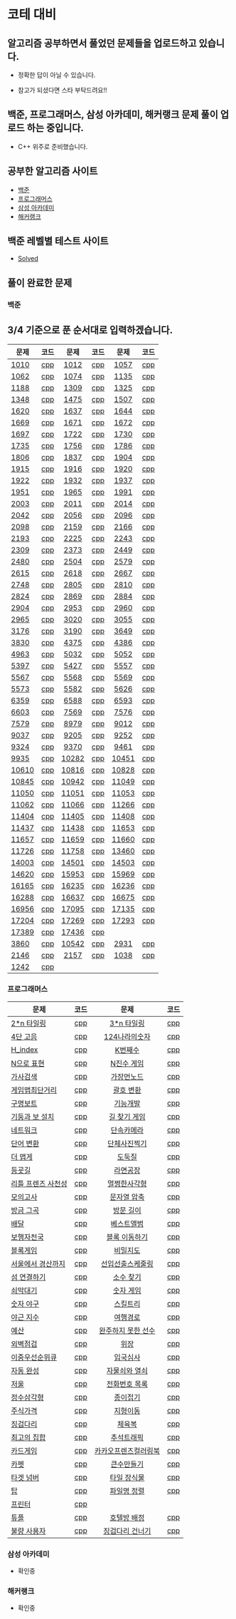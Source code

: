# 코테 대비 

## 알고리즘 공부하면서 풀었던 문제들을 업로드하고 있습니다.

 - 정확한 답이 아닐 수 있습니다. 

 - 참고가 되셨다면 스타 부탁드려요!!
 
## 백준, 프로그래머스, 삼성 아카데미, 해커랭크 문제 풀이 업로드 하는 중입니다. 
 - C++ 위주로 준비했습니다. 
 

## 공부한 알고리즘 사이트 
  - [백준](https://www.acmicpc.net)  
  - [프로그래머스](https://programmers.co.kr/learn/challenges)  
  - [삼성 아카데미](https://swexpertacademy.com/main/main.do)  
  - [해커랭크](https://www.hackerrank.com/)  

## 백준 레벨별 테스트 사이트 
  - [Solved](solved.ac)

## 풀이 완료한 문제 
### 백준
## 3/4 기준으로 푼 순서대로 입력하겠습니다.

| 문제 | 코드 | 문제 | 코드 | 문제 | 코드 |
| ------------- |:-------------:|:-------------:|:-------------:|:-------------:|:-------------:|
| [1010](https://www.acmicpc.net/problem/1010) | [cpp](백준/1010.cpp)|[1012](https://www.acmicpc.net/problem/1012) | [cpp](백준/1012.cpp)|[1057](https://www.acmicpc.net/problem/1057) | [cpp](백준/1057.cpp)|
| [1062](https://www.acmicpc.net/problem/1062) | [cpp](백준/1062.cpp)|[1074](https://www.acmicpc.net/problem/1074) | [cpp](백준/1074.cpp)|[1135](https://www.acmicpc.net/problem/1135) | [cpp](백준/1135.cpp)|
| [1188](https://www.acmicpc.net/problem/1188) | [cpp](백준/1188.cpp)|[1309](https://www.acmicpc.net/problem/1309) | [cpp](백준/1309.cpp)|[1325](https://www.acmicpc.net/problem/1325) | [cpp](백준/1325.cpp)|
| [1348](https://www.acmicpc.net/problem/1348) | [cpp](백준/1348.cpp)|[1475](https://www.acmicpc.net/problem/1475) | [cpp](백준/1475.cpp)|[1507](https://www.acmicpc.net/problem/1507) | [cpp](백준/1507.cpp)|
| [1620](https://www.acmicpc.net/problem/1620) | [cpp](백준/1620.cpp)|[1637](https://www.acmicpc.net/problem/1637) | [cpp](백준/1637.cpp)|[1644](https://www.acmicpc.net/problem/1644) | [cpp](백준/1644.cpp)|
| [1669](https://www.acmicpc.net/problem/1669) | [cpp](백준/1669.cpp)|[1671](https://www.acmicpc.net/problem/1671) | [cpp](백준/1671.cpp)|[1672](https://www.acmicpc.net/problem/1672) | [cpp](백준/1672.cpp)|
| [1697](https://www.acmicpc.net/problem/1697) | [cpp](백준/1697.cpp)|[1722](https://www.acmicpc.net/problem/1722) | [cpp](백준/1722.cpp)|[1730](https://www.acmicpc.net/problem/1730) | [cpp](백준/1730.cpp)|
| [1735](https://www.acmicpc.net/problem/1735) | [cpp](백준/1735.cpp)|[1756](https://www.acmicpc.net/problem/1756) | [cpp](백준/1756.cpp)|[1786](https://www.acmicpc.net/problem/1786) | [cpp](백준/1786.cpp)|
| [1806](https://www.acmicpc.net/problem/1806) | [cpp](백준/1806.cpp)|[1837](https://www.acmicpc.net/problem/1837) | [cpp](백준/1837.cpp)|[1904](https://www.acmicpc.net/problem/1904) | [cpp](백준/1904.cpp)|
| [1915](https://www.acmicpc.net/problem/1915) | [cpp](백준/1915.cpp)|[1916](https://www.acmicpc.net/problem/1916) | [cpp](백준/1916.cpp)|[1920](https://www.acmicpc.net/problem/1920) | [cpp](백준/1920.cpp)|
| [1922](https://www.acmicpc.net/problem/1922) | [cpp](백준/1922.cpp)|[1932](https://www.acmicpc.net/problem/1932) | [cpp](백준/1932.cpp)|[1937](https://www.acmicpc.net/problem/1937) | [cpp](백준/1937.cpp)|
| [1951](https://www.acmicpc.net/problem/1951) | [cpp](백준/1951.cpp)|[1965](https://www.acmicpc.net/problem/1965) | [cpp](백준/1965.cpp)|[1991](https://www.acmicpc.net/problem/1991) | [cpp](백준/1991.cpp)|
| [2003](https://www.acmicpc.net/problem/2003) | [cpp](백준/2003.cpp)|[2011](https://www.acmicpc.net/problem/2011) | [cpp](백준/2011.cpp)|[2014](https://www.acmicpc.net/problem/2014) | [cpp](백준/2014.cpp)|
| [2042](https://www.acmicpc.net/problem/2042) | [cpp](백준/2042.cpp)|[2056](https://www.acmicpc.net/problem/2056) | [cpp](백준/2056.cpp)|[2096](https://www.acmicpc.net/problem/2096) | [cpp](백준/2096.cpp)|
| [2098](https://www.acmicpc.net/problem/2098) | [cpp](백준/2098.cpp)|[2159](https://www.acmicpc.net/problem/2159) | [cpp](백준/2159.cpp)|[2166](https://www.acmicpc.net/problem/2166) | [cpp](백준/2166.cpp)|
| [2193](https://www.acmicpc.net/problem/2193) | [cpp](백준/2193.cpp)|[2225](https://www.acmicpc.net/problem/2225) | [cpp](백준/2225.cpp)|[2243](https://www.acmicpc.net/problem/2243) | [cpp](백준/2243.cpp)|
| [2309](https://www.acmicpc.net/problem/2309) | [cpp](백준/2309.cpp)|[2373](https://www.acmicpc.net/problem/2373) | [cpp](백준/2373.cpp)|[2449](https://www.acmicpc.net/problem/2449) | [cpp](백준/2449.cpp)|
| [2480](https://www.acmicpc.net/problem/2480) | [cpp](백준/2480.cpp)|[2504](https://www.acmicpc.net/problem/2504) | [cpp](백준/2504.cpp)|[2579](https://www.acmicpc.net/problem/2579) | [cpp](백준/2579.cpp)|
| [2615](https://www.acmicpc.net/problem/2615) | [cpp](백준/2615.cpp)|[2618](https://www.acmicpc.net/problem/2618) | [cpp](백준/2618.cpp)|[2667](https://www.acmicpc.net/problem/2667) | [cpp](백준/2667.cpp)|
| [2748](https://www.acmicpc.net/problem/2748) | [cpp](백준/2748.cpp)|[2805](https://www.acmicpc.net/problem/2805) | [cpp](백준/2805.cpp)|[2810](https://www.acmicpc.net/problem/2810) | [cpp](백준/2810.cpp)|
| [2824](https://www.acmicpc.net/problem/2824) | [cpp](백준/2824.cpp)|[2869](https://www.acmicpc.net/problem/2869) | [cpp](백준/2869.cpp)|[2884](https://www.acmicpc.net/problem/2884) | [cpp](백준/2884.cpp)|
| [2904](https://www.acmicpc.net/problem/2904) | [cpp](백준/2904.cpp)|[2953](https://www.acmicpc.net/problem/2953) | [cpp](백준/2953.cpp)|[2960](https://www.acmicpc.net/problem/2960) | [cpp](백준/2960.cpp)|
| [2965](https://www.acmicpc.net/problem/2965) | [cpp](백준/2965.cpp)|[3020](https://www.acmicpc.net/problem/3020) | [cpp](백준/3020.cpp)|[3055](https://www.acmicpc.net/problem/3055) | [cpp](백준/3055.cpp)|
| [3176](https://www.acmicpc.net/problem/3176) | [cpp](백준/3176.cpp)|[3190](https://www.acmicpc.net/problem/3190) | [cpp](백준/3190.cpp)|[3649](https://www.acmicpc.net/problem/3649) | [cpp](백준/3649.cpp)|
| [3830](https://www.acmicpc.net/problem/3830) | [cpp](백준/3830.cpp)|[4375](https://www.acmicpc.net/problem/4375) | [cpp](백준/4375.cpp)|[4386](https://www.acmicpc.net/problem/4386) | [cpp](백준/4386.cpp)|
| [4963](https://www.acmicpc.net/problem/4963) | [cpp](백준/4963.cpp)|[5032](https://www.acmicpc.net/problem/5032) | [cpp](백준/5032.cpp)|[5052](https://www.acmicpc.net/problem/5052) | [cpp](백준/5052.cpp)|
| [5397](https://www.acmicpc.net/problem/5397) | [cpp](백준/5397.cpp)|[5427](https://www.acmicpc.net/problem/5427) | [cpp](백준/5427.cpp)|[5557](https://www.acmicpc.net/problem/5557) | [cpp](백준/5557.cpp)|
| [5567](https://www.acmicpc.net/problem/5567) | [cpp](백준/5567.cpp)|[5568](https://www.acmicpc.net/problem/5568) | [cpp](백준/5568.cpp)|[5569](https://www.acmicpc.net/problem/5569) | [cpp](백준/5569.cpp)|
| [5573](https://www.acmicpc.net/problem/5573) | [cpp](백준/5573.cpp)|[5582](https://www.acmicpc.net/problem/5582) | [cpp](백준/5582.cpp)|[5626](https://www.acmicpc.net/problem/5626) | [cpp](백준/5626.cpp)|
| [6359](https://www.acmicpc.net/problem/6359) | [cpp](백준/6359.cpp)|[6588](https://www.acmicpc.net/problem/6588) | [cpp](백준/6588.cpp)|[6593](https://www.acmicpc.net/problem/6593) | [cpp](백준/6593.cpp)|
| [6603](https://www.acmicpc.net/problem/6603) | [cpp](백준/6603.cpp)|[7569](https://www.acmicpc.net/problem/7569) | [cpp](백준/7569.cpp)|[7576](https://www.acmicpc.net/problem/7576) | [cpp](백준/7576.cpp)|
| [7579](https://www.acmicpc.net/problem/7579) | [cpp](백준/7579.cpp)|[8979](https://www.acmicpc.net/problem/8979) | [cpp](백준/8979.cpp)|[9012](https://www.acmicpc.net/problem/9012) | [cpp](백준/9012.cpp)|
| [9037](https://www.acmicpc.net/problem/9037) | [cpp](백준/9037.cpp)|[9205](https://www.acmicpc.net/problem/9205) | [cpp](백준/9205.cpp)|[9252](https://www.acmicpc.net/problem/9252) | [cpp](백준/9252.cpp)|
| [9324](https://www.acmicpc.net/problem/9324) | [cpp](백준/9324.cpp)|[9370](https://www.acmicpc.net/problem/9370) | [cpp](백준/9370.cpp)|[9461](https://www.acmicpc.net/problem/9461) | [cpp](백준/9461.cpp)|
| [9935](https://www.acmicpc.net/problem/9935) | [cpp](백준/9935.cpp)|[10282](https://www.acmicpc.net/problem/10282) | [cpp](백준/10282.cpp)|[10451](https://www.acmicpc.net/problem/10451) | [cpp](백준/10451.cpp)|
| [10610](https://www.acmicpc.net/problem/10610) | [cpp](백준/10610.cpp)|[10816](https://www.acmicpc.net/problem/10816) | [cpp](백준/10816.cpp)|[10828](https://www.acmicpc.net/problem/10828) | [cpp](백준/10828.cpp)|
| [10845](https://www.acmicpc.net/problem/10845) | [cpp](백준/10845.cpp)|[10942](https://www.acmicpc.net/problem/10942) | [cpp](백준/10942.cpp)|[11049](https://www.acmicpc.net/problem/11049) | [cpp](백준/11049.cpp)|
| [11050](https://www.acmicpc.net/problem/11050) | [cpp](백준/11050.cpp)|[11051](https://www.acmicpc.net/problem/11051) | [cpp](백준/11051.cpp)|[11053](https://www.acmicpc.net/problem/11053) | [cpp](백준/11053.cpp)|
| [11062](https://www.acmicpc.net/problem/11062) | [cpp](백준/11062.cpp)|[11066](https://www.acmicpc.net/problem/11066) | [cpp](백준/11066.cpp)|[11266](https://www.acmicpc.net/problem/11266) | [cpp](백준/11266.cpp)|
| [11404](https://www.acmicpc.net/problem/11404) | [cpp](백준/11404.cpp)|[11405](https://www.acmicpc.net/problem/11405) | [cpp](백준/11405.cpp)|[11408](https://www.acmicpc.net/problem/11408) | [cpp](백준/11408.cpp)|
| [11437](https://www.acmicpc.net/problem/11437) | [cpp](백준/11437.cpp)|[11438](https://www.acmicpc.net/problem/11438) | [cpp](백준/11438.cpp)|[11653](https://www.acmicpc.net/problem/11653) | [cpp](백준/11653.cpp)|
| [11657](https://www.acmicpc.net/problem/11657) | [cpp](백준/11657.cpp)|[11659](https://www.acmicpc.net/problem/11659) | [cpp](백준/11659.cpp)|[11660](https://www.acmicpc.net/problem/11660) | [cpp](백준/11660.cpp)|
| [11726](https://www.acmicpc.net/problem/11726) | [cpp](백준/11726.cpp)|[11758](https://www.acmicpc.net/problem/11758) | [cpp](백준/11758.cpp)|[13460](https://www.acmicpc.net/problem/13460) | [cpp](백준/13460.cpp)|
| [14003](https://www.acmicpc.net/problem/14003) | [cpp](백준/14003.cpp)|[14501](https://www.acmicpc.net/problem/14501) | [cpp](백준/14501.cpp)|[14503](https://www.acmicpc.net/problem/14503) | [cpp](백준/14503.cpp)|
| [14620](https://www.acmicpc.net/problem/14620) | [cpp](백준/14620.cpp)|[15953](https://www.acmicpc.net/problem/15953) | [cpp](백준/15953.cpp)|[15969](https://www.acmicpc.net/problem/15969) | [cpp](백준/15969.cpp)|
| [16165](https://www.acmicpc.net/problem/16165) | [cpp](백준/16165.cpp)|[16235](https://www.acmicpc.net/problem/16235) | [cpp](백준/16235.cpp)|[16236](https://www.acmicpc.net/problem/16236) | [cpp](백준/16236.cpp)|
| [16288](https://www.acmicpc.net/problem/16288) | [cpp](백준/16288.cpp)|[16637](https://www.acmicpc.net/problem/16637) | [cpp](백준/16637.cpp)|[16675](https://www.acmicpc.net/problem/16675) | [cpp](백준/16675.cpp)|
| [16956](https://www.acmicpc.net/problem/16956) | [cpp](백준/16956.cpp)|[17095](https://www.acmicpc.net/problem/17095) | [cpp](백준/17095.cpp)|[17135](https://www.acmicpc.net/problem/17135) | [cpp](백준/17135.cpp)|
| [17204](https://www.acmicpc.net/problem/17204) | [cpp](백준/17204.cpp)|[17269](https://www.acmicpc.net/problem/17269) | [cpp](백준/17269.cpp)|[17293](https://www.acmicpc.net/problem/17293) | [cpp](백준/17293.cpp)|
| [17389](https://www.acmicpc.net/problem/17389) | [cpp](백준/17389.cpp)|[17436](https://www.acmicpc.net/problem/17436) | [cpp](백준/17436.cpp)|
| [3860](https://www.acmicpc.net/problem/3860) | [cpp](백준/3860.cpp)|[10542](http://www.acmicpc.net/problem/10542) | [cpp](백준/10542.cpp)|[2931](http://www.acmicpc.net/problem/2931) | [cpp](백준/2931.cpp)|
| [2146](http://www.acmicpc.net/problem/2146) | [cpp](백준/2146.cpp)|[2157](http://www.acmicpc.net/problem/2157) | [cpp](백준/2157.cpp) | [1038](http://www.acmicpc.net/problem/1038) | [cpp](백준/1038.cpp) 
| [1242](http://www.acmicpc.net/problem/1242) | [cpp](백준/1242.cpp) |
 
### 프로그래머스
| 문제 | 코드 | 문제 | 코드 |
| ------------- |:-------------:|:-------------:|:-------------:|
| [2*n 타일링](https://programmers.co.kr/learn/courses/30/lessons/12900) | [cpp](프로그래머스/2n타일링.cpp)| [3*n 타일링](https://programmers.co.kr/learn/courses/30/lessons/12902) | [cpp](프로그래머스/3n타일링.cpp)|
| [4단 고음](https://programmers.co.kr/learn/courses/30/lessons/1831) | [cpp](프로그래머스/4단_고음.cpp)| [124나라의숫자](https://programmers.co.kr/learn/courses/30/lessons/12899) | [cpp](프로그래머스/124나라의_숫자.cpp)|
| [H_index](https://programmers.co.kr/learn/courses/30/lessons/42747) | [cpp](프로그래머스/H_index.cpp)| [K번째수](https://programmers.co.kr/learn/courses/30/lessons/42748) | [cpp](프로그래머스/K번째수.cpp)|
| [N으로 표현](https://programmers.co.kr/learn/courses/30/lessons/42895) | [cpp](프로그래머스/n으로_표현.cpp)| [N진수 게임](https://programmers.co.kr/learn/courses/30/lessons/17687) | [cpp](프로그래머스/n진수_게임.cpp)|
| [가사검색](https://programmers.co.kr/learn/courses/30/lessons/60060) | [cpp](프로그래머스/가사검색.cpp)| [가장먼노드](https://programmers.co.kr/learn/courses/30/lessons/49189) | [cpp](프로그래머스/가장먼노드.cpp)|
| [게임맵최단거리](https://programmers.co.kr/learn/courses/30/lessons/1844) | [cpp](프로그래머스/게임맵최단거리.cpp)| [괄호 변환](https://programmers.co.kr/learn/courses/30/lessons/60058) | [cpp](프로그래머스/괄호_변환.cpp)|
| [구명보트](https://programmers.co.kr/learn/courses/30/lessons/42885) | [cpp](프로그래머스/구명보트.cpp)| [기능개발](https://programmers.co.kr/learn/courses/30/lessons/42586) | [cpp](프로그래머스/기능개발.cpp)|
| [기둥과 보 설치](https://programmers.co.kr/learn/courses/30/lessons/60061) | [cpp](프로그래머스/기둥과_보_설치.cpp)| [길 찾기 게임](https://programmers.co.kr/learn/courses/30/lessons/42892) | [cpp](프로그래머스/길_찾기_게임.cpp)|
| [네트워크](https://programmers.co.kr/learn/courses/30/lessons/43162) | [cpp](프로그래머스/네트워크.cpp)| [단속카메라](https://programmers.co.kr/learn/courses/30/lessons/43162) | [cpp](프로그래머스/단속카메라.cpp)|
| [단어 변환](https://programmers.co.kr/learn/courses/30/lessons/43163) | [cpp](프로그래머스/단어_변환.cpp)| [단체사진찍기](https://programmers.co.kr/learn/courses/30/lessons/1835) | [cpp](프로그래머스/단체사진찍기.cpp)|
| [더 맵게](https://programmers.co.kr/learn/courses/30/lessons/42626) | [cpp](프로그래머스/더_맵게.cpp)| [도둑질](https://programmers.co.kr/learn/courses/30/lessons/42897) | [cpp](프로그래머스/도둑질.cpp)|
| [등굣길](https://programmers.co.kr/learn/courses/30/lessons/42898) | [cpp](프로그래머스/등굣길.cpp)| [라면공장](https://programmers.co.kr/learn/courses/30/lessons/42629) | [cpp](프로그래머스/라면공장.cpp)|
| [리틀 프렌즈 사천성](https://programmers.co.kr/learn/courses/30/lessons/1836) | [cpp](프로그래머스/리틀_프렌즈_사천성.cpp)| [멀쩡한사각형](https://programmers.co.kr/learn/courses/30/lessons/62048) | [cpp](프로그래머스/멀쩡한사각형.cpp)|
| [모의고사](https://programmers.co.kr/learn/courses/30/lessons/42840) | [cpp](프로그래머스/모의고사.cpp)| [문자열 압축](https://programmers.co.kr/learn/courses/30/lessons/60057) | [cpp](프로그래머스/문자열_압축.cpp)|
| [방금 그곡](https://programmers.co.kr/learn/courses/30/lessons/17683) | [cpp](프로그래머스/방금_그곡.cpp)| [방문 길이](https://programmers.co.kr/learn/courses/30/lessons/49994) | [cpp](프로그래머스/방문_길이.cpp)|
| [배달](https://programmers.co.kr/learn/courses/30/lessons/12978) | [cpp](프로그래머스/배달.cpp)| [베스트앨범](https://programmers.co.kr/learn/courses/30/lessons/42579) | [cpp](프로그래머스/베스트앨범.cpp)|
| [보행자천국](https://programmers.co.kr/learn/courses/30/lessons/1832) | [cpp](프로그래머스/보행자천국.cpp)| [블록 이동하기](https://programmers.co.kr/learn/courses/30/lessons/60063) | [cpp](프로그래머스/블록_이동하기.cpp)|
| [블록게임](https://programmers.co.kr/learn/courses/30/lessons/42894) | [cpp](프로그래머스/블록게임.cpp)| [비밀지도](https://programmers.co.kr/learn/courses/30/lessons/17681) | [cpp](프로그래머스/비밀지도.cpp)|
| [서울에서 경산까지](https://programmers.co.kr/learn/courses/30/lessons/42899) | [cpp](프로그래머스/서울에서_경산까지.cpp)| [선입선출스케줄링](https://programmers.co.kr/learn/courses/30/lessons/12920) | [cpp](프로그래머스/선입선출스케줄링.cpp)|
| [섬 연결하기](https://programmers.co.kr/learn/courses/30/lessons/42861) | [cpp](프로그래머스/섬_연결하기.cpp)| [소수 찾기](https://programmers.co.kr/learn/courses/30/lessons/12921) | [cpp](프로그래머스/소수_찾기.cpp)|
| [쇠막대기](https://programmers.co.kr/learn/courses/30/lessons/42585) | [cpp](프로그래머스/쇠막대기.cpp)| [숫자 게임](https://programmers.co.kr/learn/courses/30/lessons/12987) | [cpp](프로그래머스/숫자_게임.cpp)|
| [숫자 야구](https://programmers.co.kr/learn/courses/30/lessons/42841) | [cpp](프로그래머스/숫자_야국.cpp)| [스킬트리](https://programmers.co.kr/learn/courses/30/lessons/49993) | [cpp](프로그래머스/스킬트리.cpp)|
| [야근 지수](https://programmers.co.kr/learn/courses/30/lessons/12927) | [cpp](프로그래머스/야근_지수.cpp)| [여행경로](https://programmers.co.kr/learn/courses/30/lessons/43164) | [cpp](프로그래머스/여행경로.cpp)|
| [예산](https://programmers.co.kr/learn/courses/30/lessons/12982) | [cpp](프로그래머스/예산.cpp)| [완주하지 못한 선수](https://programmers.co.kr/learn/courses/30/lessons/42576) | [cpp](프로그래머스/완주하지_못한_선수.cpp)|
| [외벽점검](https://programmers.co.kr/learn/courses/30/lessons/60062) | [cpp](프로그래머스/외벽점검.cpp)| [위장](https://programmers.co.kr/learn/courses/30/lessons/42578) | [cpp](프로그래머스/위장.cpp)|
| [이중우선순위큐](https://programmers.co.kr/learn/courses/30/lessons/42628) | [cpp](프로그래머스/이중우선순위큐.cpp)| [입국심사](https://programmers.co.kr/learn/courses/30/lessons/43238) | [cpp](프로그래머스/입국심사.cpp)|
| [자동 완성](https://programmers.co.kr/learn/courses/30/lessons/17685) | [cpp](프로그래머스/자동_완성.cpp)| [자물쇠와 열쇠](https://programmers.co.kr/learn/courses/30/lessons/60059) | [cpp](프로그래머스/자물쇠와_열쇠.cpp)|
| [저울](https://programmers.co.kr/learn/courses/30/lessons/42886) | [cpp](프로그래머스/저울.cpp)| [전화번호 목록](https://programmers.co.kr/learn/courses/30/lessons/42577) | [cpp](프로그래머스/전화번호_목록.cpp)|
 | [정수삼각형](https://programmers.co.kr/learn/courses/30/lessons/43105) | [cpp](프로그래머스/정수삼각형.cpp)| [종이접기](https://programmers.co.kr/learn/courses/30/lessons/62049) | [cpp](프로그래머스/종이접기.cpp)|
| [주식가격](https://programmers.co.kr/learn/courses/30/lessons/42584) | [cpp](프로그래머스/주식가격.cpp)| [지형이동](https://programmers.co.kr/learn/courses/30/lessons/62050) | [cpp](프로그래머스/지형이동.cpp)|
| [징검다리](https://programmers.co.kr/learn/courses/30/lessons/43236) | [cpp](프로그래머스/징검다리.cpp)| [체육복](https://programmers.co.kr/learn/courses/30/lessons/42862) | [cpp](프로그래머스/체육복.cpp)|
| [최고의 집합](https://programmers.co.kr/learn/courses/30/lessons/12938) | [cpp](프로그래머스/최고의_집합.cpp)| [추석트래픽](https://programmers.co.kr/learn/courses/30/lessons/17676) | [cpp](프로그래머스/추석트래픽.cpp)|
| [카드게임](https://programmers.co.kr/learn/courses/30/lessons/42896) | [cpp](프로그래머스/카드게임.cpp)| [카카오프렌즈컬러링북](https://programmers.co.kr/learn/courses/30/lessons/1836) | [cpp](프로그래머스/카카오프렌즈컬러링북.cpp)|
| [카펫](https://programmers.co.kr/learn/courses/30/lessons/42842) | [cpp](프로그래머스/카펫.cpp)| [큰수만들기](https://programmers.co.kr/learn/courses/30/lessons/42883) | [cpp](프로그래머스/큰수만들기.cpp)|
| [타겟 넘버](https://programmers.co.kr/learn/courses/30/lessons/43165) | [cpp](프로그래머스/타겟_넘버.cpp)| [타일 장식물](https://programmers.co.kr/learn/courses/30/lessons/43104) | [cpp](프로그래머스/타일_장식물.cpp)|
| [탑](https://programmers.co.kr/learn/courses/30/lessons/42588) | [cpp](프로그래머스/탑.cpp)| [파일명 정렬](https://programmers.co.kr/learn/courses/30/lessons/17686) | [cpp](프로그래머스/파일명_정렬.cpp)|
| [프린터](https://programmers.co.kr/learn/courses/30/lessons/42587) | [cpp](프로그래머스/프린터.cpp)|
| [튜플](https://programmers.co.kr/learn/courses/30/lessons/64065) | [cpp](프로그래머스/튜플.cpp)| [호텔방 배정](https://programmers.co.kr/learn/courses/30/lessons/64063) | [cpp](프로그래머스/호텔_방_배정.cpp)
| [불량 사용자](https://programmers.co.kr/learn/courses/30/lessons/64064) | [cpp](프로그래머스/불량_사용자.cpp)| [징검다리 건너기](https://programmers.co.kr/learn/courses/30/lessons/64062) | [cpp](프로그래머스/징검다리_건너기.cpp)


### 삼성 아카데미
  - 확인중
### 해커랭크
  - 확인중
